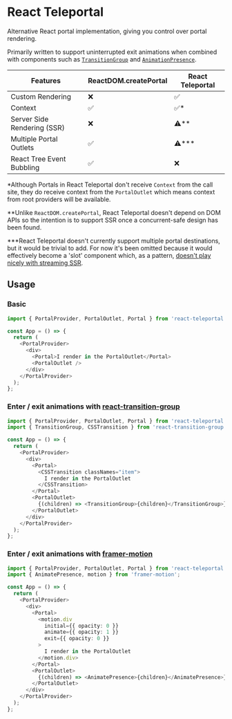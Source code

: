 # React Teleportal

Alternative React portal implementation, giving you control over portal rendering.

Primarily written to support uninterrupted exit animations when combined with components such as [`TransitionGroup`](https://reactcommunity.org/react-transition-group/transition-group) and [`AnimationPresence`](https://www.framer.com/docs/animate-presence/).

| Features                    | ReactDOM.createPortal | React Teleportal |
| --------------------------- | --------------------- | ---------------- |
| Custom Rendering            | ❌                    | ✅               |
| Context                     | ✅                    | ✅\*             |
| Server Side Rendering (SSR) | ❌                    | ⚠️\*\*           |
| Multiple Portal Outlets     | ✅                    | ⚠️\*\*\*         |
| React Tree Event Bubbling   | ✅                    | ❌               |

\*Although Portals in React Teleportal don't receive `Context` from the call site, they do receive context from the `PortalOutlet` which means context from root providers will be available.

\*\*Unlike `ReactDOM.createPortal`, React Teleportal doesn't depend on DOM APIs so the intention is to support SSR once a concurrent-safe design has been found.

\*\*\*React Teleportal doesn't currently support multiple portal destinations, but it would be trivial to add. For now it's been omitted because it would effectively become a 'slot' component which, as a pattern, [doesn't play nicely with streaming SSR](https://github.com/cloudflare/react-gateway/issues/49).

## Usage

### Basic

```ts
import { PortalProvider, PortalOutlet, Portal } from 'react-teleportal';

const App = () => {
  return (
    <PortalProvider>
      <div>
        <Portal>I render in the PortalOutlet</Portal>
        <PortalOutlet />
      </div>
    </PortalProvider>
  );
};
```

### Enter / exit animations with [react-transition-group](https://reactcommunity.org/react-transition-group/)

```ts
import { PortalProvider, PortalOutlet, Portal } from 'react-teleportal';
import { TransitionGroup, CSSTransition } from 'react-transition-group';

const App = () => {
  return (
    <PortalProvider>
      <div>
        <Portal>
          <CSSTransition classNames="item">
            I render in the PortalOutlet
          </CSSTransition>
        </Portal>
        <PortalOutlet>
          {(children) => <TransitionGroup>{children}</TransitionGroup>}
        </PortalOutlet>
      </div>
    </PortalProvider>
  );
};
```

### Enter / exit animations with [framer-motion](https://www.framer.com/motion/)

```ts
import { PortalProvider, PortalOutlet, Portal } from 'react-teleportal';
import { AnimatePresence, motion } from 'framer-motion';

const App = () => {
  return (
    <PortalProvider>
      <div>
        <Portal>
          <motion.div
            initial={{ opacity: 0 }}
            animate={{ opacity: 1 }}
            exit={{ opacity: 0 }}
          >
            I render in the PortalOutlet
          </motion.div>
        </Portal>
        <PortalOutlet>
          {(children) => <AnimatePresence>{children}</AnimatePresence>}
        </PortalOutlet>
      </div>
    </PortalProvider>
  );
};
```
